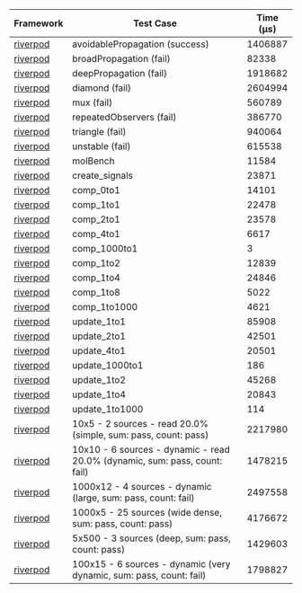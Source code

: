 | Framework | Test Case | Time (μs) |
| --- | --- | --- |
| [riverpod](https://github.com/rrousselGit/riverpod) | avoidablePropagation (success) | 1406887 |
| [riverpod](https://github.com/rrousselGit/riverpod) | broadPropagation (fail) | 82338 |
| [riverpod](https://github.com/rrousselGit/riverpod) | deepPropagation (fail) | 1918682 |
| [riverpod](https://github.com/rrousselGit/riverpod) | diamond (fail) | 2604994 |
| [riverpod](https://github.com/rrousselGit/riverpod) | mux (fail) | 560789 |
| [riverpod](https://github.com/rrousselGit/riverpod) | repeatedObservers (fail) | 386770 |
| [riverpod](https://github.com/rrousselGit/riverpod) | triangle (fail) | 940064 |
| [riverpod](https://github.com/rrousselGit/riverpod) | unstable (fail) | 615538 |
| [riverpod](https://github.com/rrousselGit/riverpod) | molBench | 11584 |
| [riverpod](https://github.com/rrousselGit/riverpod) | create_signals | 23871 |
| [riverpod](https://github.com/rrousselGit/riverpod) | comp_0to1 | 14101 |
| [riverpod](https://github.com/rrousselGit/riverpod) | comp_1to1 | 22478 |
| [riverpod](https://github.com/rrousselGit/riverpod) | comp_2to1 | 23578 |
| [riverpod](https://github.com/rrousselGit/riverpod) | comp_4to1 | 6617 |
| [riverpod](https://github.com/rrousselGit/riverpod) | comp_1000to1 | 3 |
| [riverpod](https://github.com/rrousselGit/riverpod) | comp_1to2 | 12839 |
| [riverpod](https://github.com/rrousselGit/riverpod) | comp_1to4 | 24846 |
| [riverpod](https://github.com/rrousselGit/riverpod) | comp_1to8 | 5022 |
| [riverpod](https://github.com/rrousselGit/riverpod) | comp_1to1000 | 4621 |
| [riverpod](https://github.com/rrousselGit/riverpod) | update_1to1 | 85908 |
| [riverpod](https://github.com/rrousselGit/riverpod) | update_2to1 | 42501 |
| [riverpod](https://github.com/rrousselGit/riverpod) | update_4to1 | 20501 |
| [riverpod](https://github.com/rrousselGit/riverpod) | update_1000to1 | 186 |
| [riverpod](https://github.com/rrousselGit/riverpod) | update_1to2 | 45268 |
| [riverpod](https://github.com/rrousselGit/riverpod) | update_1to4 | 20843 |
| [riverpod](https://github.com/rrousselGit/riverpod) | update_1to1000 | 114 |
| [riverpod](https://github.com/rrousselGit/riverpod) | 10x5 - 2 sources - read 20.0% (simple, sum: pass, count: pass) | 2217980 |
| [riverpod](https://github.com/rrousselGit/riverpod) | 10x10 - 6 sources - dynamic - read 20.0% (dynamic, sum: pass, count: fail) | 1478215 |
| [riverpod](https://github.com/rrousselGit/riverpod) | 1000x12 - 4 sources - dynamic (large, sum: pass, count: fail) | 2497558 |
| [riverpod](https://github.com/rrousselGit/riverpod) | 1000x5 - 25 sources (wide dense, sum: pass, count: pass) | 4176672 |
| [riverpod](https://github.com/rrousselGit/riverpod) | 5x500 - 3 sources (deep, sum: pass, count: pass) | 1429603 |
| [riverpod](https://github.com/rrousselGit/riverpod) | 100x15 - 6 sources - dynamic (very dynamic, sum: pass, count: fail) | 1798827 |
